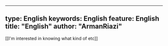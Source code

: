  ---
type:  English
keywords:  English
feature:  English
title: "English"
author: "ArmanRiazi"
---


 [[I'm interested in knowing what kind of etc]]